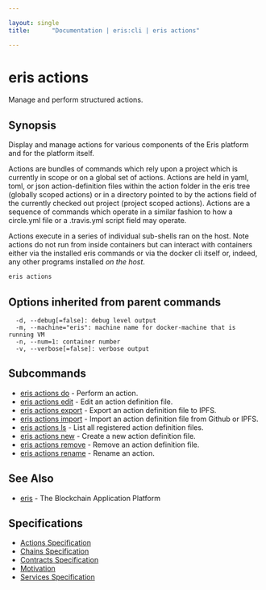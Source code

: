 ```yaml
---

layout: single
title:      "Documentation | eris:cli | eris actions"

---
```


# eris actions

Manage and perform structured actions.

## Synopsis

Display and manage actions for various components of the
Eris platform and for the platform itself.

Actions are bundles of commands which rely upon a project
which is currently in scope or on a global set of actions.
Actions are held in yaml, toml, or json action-definition
files within the action folder in the eris tree (globally
scoped actions) or in a directory pointed to by the
actions field of the currently checked out project
(project scoped actions). Actions are a sequence of
commands which operate in a similar fashion to how a
circle.yml file or a .travis.yml script field may operate.

Actions execute in a series of individual sub-shells ran
on the host. Note actions do not run from inside containers
but can interact with containers either via the installed
eris commands or via the docker cli itself or, indeed, any
other programs installed *on the host*.

```bash
eris actions
```

## Options inherited from parent commands

```
  -d, --debug[=false]: debug level output
  -m, --machine="eris": machine name for docker-machine that is running VM
  -n, --num=1: container number
  -v, --verbose[=false]: verbose output
```

## Subcommands

* [eris actions do](/docs/documentation/cli/0.11.0/eris_actions_do/)	 - Perform an action.
* [eris actions edit](/docs/documentation/cli/0.11.0/eris_actions_edit/)	 - Edit an action definition file.
* [eris actions export](/docs/documentation/cli/0.11.0/eris_actions_export/)	 - Export an action definition file to IPFS.
* [eris actions import](/docs/documentation/cli/0.11.0/eris_actions_import/)	 - Import an action definition file from Github or IPFS.
* [eris actions ls](/docs/documentation/cli/0.11.0/eris_actions_ls/)	 - List all registered action definition files.
* [eris actions new](/docs/documentation/cli/0.11.0/eris_actions_new/)	 - Create a new action definition file.
* [eris actions remove](/docs/documentation/cli/0.11.0/eris_actions_remove/)	 - Remove an action definition file.
* [eris actions rename](/docs/documentation/cli/0.11.0/eris_actions_rename/)	 - Rename an action.

## See Also

* [eris](/docs/documentation/cli/0.11.0/eris/)	 - The Blockchain Application Platform

## Specifications

* [Actions Specification](/docs/documentation/cli/0.11.0/actions_specification/)
* [Chains Specification](/docs/documentation/cli/0.11.0/chains_specification/)
* [Contracts Specification](/docs/documentation/cli/0.11.0/contracts_specification/)
* [Motivation](/docs/documentation/cli/0.11.0/motivation/)
* [Services Specification](/docs/documentation/cli/0.11.0/services_specification/)

